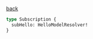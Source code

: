 [back](../../tableOfContent.md)


```graphql
type Subscription {
  subHello: HelloModelResolver!
}
```
